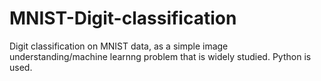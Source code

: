 # MNIST-Digit-classification

Digit classification on MNIST data, as a simple image understanding/machine learnng problem that is widely studied. Python is used.
